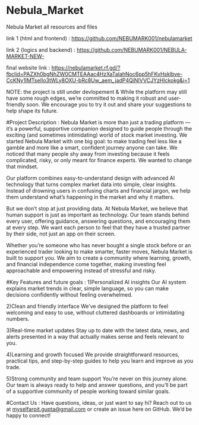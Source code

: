 # Nebula_Market
Nebula Market all resources and files

link 1 (html and frontend) : https://github.com/NEBUMARK001/nebulamarket

link 2 (logics and backend) : https://github.com/NEBUMARK001/NEBULA-MARKET-NEW- 

final website link : https://nebulamarket.rf.gd/?fbclid=PAZXh0bgNhZW0CMTEAAac4HzXaTalahNoc6pp5hFKvHsklbve-CcKNy1lMTseIIo3tWLy8OXU-bRc8Uw_aem_jadP4QiNIVVCJYzHlckokg&i=1

NOTE: the project is still under devlopement &  While the platform may still have some rough edges, we’re committed to making it robust and user-friendly soon. We encourage you to try it out and share your suggestions to help shape its future.


#Project Description :
  Nebula Market is more than just a trading platform — it’s a powerful, supportive companion designed to guide people through the exciting (and sometimes intimidating) world of stock market investing.
  We started Nebula Market with one big goal: to make trading feel less like a gamble and more like a smart, confident journey anyone can take. We noticed that many people shy away from investing because it feels   complicated, risky, or only meant for finance experts. We wanted to change that mindset.

  Our platform combines easy-to-understand design with advanced AI technology that turns complex market data into simple, clear insights. Instead of drowning users in confusing charts and financial jargon, we       help them understand what’s happening in the market and why it matters.

  But we don’t stop at just providing data. At Nebula Market, we believe that human support is just as important as technology. Our team stands behind every user, offering guidance, answering questions, and         encouraging them at every step. We want each person to feel that they have a trusted partner by their side, not just an app on their screen.

  Whether you’re someone who has never bought a single stock before or an experienced trader looking to make smarter, faster moves, Nebula Market is built to support you. We aim to create a community where          learning, growth, and financial independence come together, making investing feel approachable and empowering instead of stressful and risky.


#Key Features and future goals :
  1)Personalized AI insights
    Our AI system explains market trends in clear, simple language, so you can make decisions confidently without feeling overwhelmed.

  2)Clean and friendly interface
    We’ve designed the platform to feel welcoming and easy to use, without cluttered dashboards or intimidating numbers.

  3)Real-time market updates
    Stay up to date with the latest data, news, and alerts presented in a way that actually makes sense and feels relevant to you.

  4)Learning and growth focused
    We provide straightforward resources, practical tips, and step-by-step guides to help you learn and improve as you trade.

  5)Strong community and team support
    You’re never on this journey alone. Our team is always ready to help and answer questions, and you’ll be part of a supportive community of people working toward similar goals.

#Contact Us :
  Have questions, ideas, or just want to say hi?
  Reach out to us at myselfarpit.gupta@gmail.com or create an issue here on GitHub. We’d be happy to connect!

